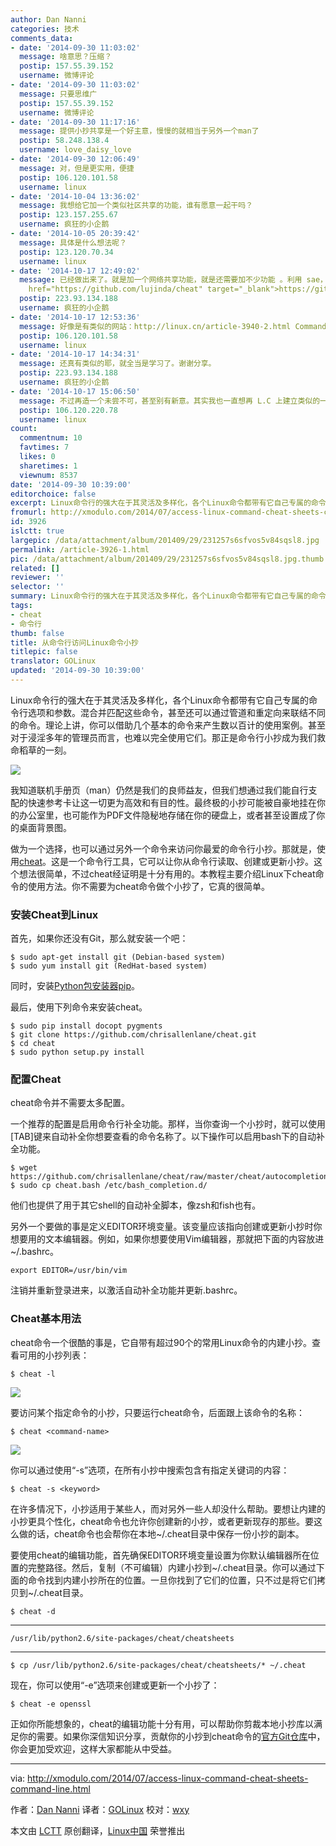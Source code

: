 ```yaml
---
author: Dan Nanni
categories: 技术
comments_data:
- date: '2014-09-30 11:03:02'
  message: 啥意思？压缩？
  postip: 157.55.39.152
  username: 微博评论
- date: '2014-09-30 11:03:02'
  message: 只要思维广
  postip: 157.55.39.152
  username: 微博评论
- date: '2014-09-30 11:17:16'
  message: 提供小抄共享是一个好主意，慢慢的就相当于另外一个man了
  postip: 58.248.138.4
  username: love_daisy_love
- date: '2014-09-30 12:06:49'
  message: 对，但是更实用，便捷
  postip: 106.120.101.58
  username: linux
- date: '2014-10-04 13:36:02'
  message: 我想给它加一个类似社区共享的功能，谁有愿意一起干吗？
  postip: 123.157.255.67
  username: 疯狂的小企鹅
- date: '2014-10-05 20:39:42'
  message: 具体是什么想法呢？
  postip: 123.120.70.34
  username: linux
- date: '2014-10-17 12:49:02'
  message: 已经做出来了。就是加一个网络共享功能，就是还需要加不少功能 。利用 sae，做了一个服务器。去注册一个账号后。然后把账号密码在cheat上登录。可以把命令笔记上传到服务器上，共享给其他用户看。也可以查看某个命令的其他用户的笔记。还可以查看某个用户的所有已经共享了的笔记。软件下载地址：<a
    href="https://github.com/lujinda/cheat" target="_blank">https://github.com/lujinda/cheat</a>
  postip: 223.93.134.188
  username: 疯狂的小企鹅
- date: '2014-10-17 12:53:36'
  message: 好像是有类似的网站：http://linux.cn/article-3940-2.html Commandlinefu.com
  postip: 106.120.101.58
  username: linux
- date: '2014-10-17 14:34:31'
  message: 还真有类似的耶，就全当是学习了。谢谢分享。
  postip: 223.93.134.188
  username: 疯狂的小企鹅
- date: '2014-10-17 15:06:50'
  message: 不过再造一个未尝不可，甚至别有新意。其实我也一直想再 L.C 上建立类似的一个功能或者社区机制。
  postip: 106.120.220.78
  username: linux
count:
  commentnum: 10
  favtimes: 7
  likes: 0
  sharetimes: 1
  viewnum: 8537
date: '2014-09-30 10:39:00'
editorchoice: false
excerpt: Linux命令行的强大在于其灵活及多样化，各个Linux命令都带有它自己专属的命令行选项和参数。混合并匹配这些命令，甚至还可以通过管道和重定向来联结不同的命令。理论上讲，你可以借助几个基本的命令来产生数以百计的使用案例。甚至对于浸淫多年的管理员而言，也难以完全使用它们。那正是命令行小抄成为我们救命稻草的一刻。  我知道联机手册页（man）仍然是我们的良师益友，但我们想通过我们能自行支配的快速参考卡让这一切更为高效和有目的性。最终极的小抄可能被自豪地挂在你的办公室里，也可能作为PDF文件隐秘地存储在你的硬盘上，或者
fromurl: http://xmodulo.com/2014/07/access-linux-command-cheat-sheets-command-line.html
id: 3926
islctt: true
largepic: /data/attachment/album/201409/29/231257s6sfvos5v84sqsl8.jpg
permalink: /article-3926-1.html
pic: /data/attachment/album/201409/29/231257s6sfvos5v84sqsl8.jpg.thumb.jpg
related: []
reviewer: ''
selector: ''
summary: Linux命令行的强大在于其灵活及多样化，各个Linux命令都带有它自己专属的命令行选项和参数。混合并匹配这些命令，甚至还可以通过管道和重定向来联结不同的命令。理论上讲，你可以借助几个基本的命令来产生数以百计的使用案例。甚至对于浸淫多年的管理员而言，也难以完全使用它们。那正是命令行小抄成为我们救命稻草的一刻。  我知道联机手册页（man）仍然是我们的良师益友，但我们想通过我们能自行支配的快速参考卡让这一切更为高效和有目的性。最终极的小抄可能被自豪地挂在你的办公室里，也可能作为PDF文件隐秘地存储在你的硬盘上，或者
tags:
- cheat
- 命令行
thumb: false
title: 从命令行访问Linux命令小抄
titlepic: false
translator: GOLinux
updated: '2014-09-30 10:39:00'
---
```


Linux命令行的强大在于其灵活及多样化，各个Linux命令都带有它自己专属的命令行选项和参数。混合并匹配这些命令，甚至还可以通过管道和重定向来联结不同的命令。理论上讲，你可以借助几个基本的命令来产生数以百计的使用案例。甚至对于浸淫多年的管理员而言，也难以完全使用它们。那正是命令行小抄成为我们救命稻草的一刻。


![](/data/attachment/album/201409/29/231257s6sfvos5v84sqsl8.jpg)


我知道联机手册页（man）仍然是我们的良师益友，但我们想通过我们能自行支配的快速参考卡让这一切更为高效和有目的性。最终极的小抄可能被自豪地挂在你的办公室里，也可能作为PDF文件隐秘地存储在你的硬盘上，或者甚至设置成了你的桌面背景图。


做为一个选择，也可以通过另外一个命令来访问你最爱的命令行小抄。那就是，使用[cheat](https://github.com/chrisallenlane/cheat)。这是一个命令行工具，它可以让你从命令行读取、创建或更新小抄。这个想法很简单，不过cheat经证明是十分有用的。本教程主要介绍Linux下cheat命令的使用方法。你不需要为cheat命令做个小抄了，它真的很简单。


### 安装Cheat到Linux


首先，如果你还没有Git，那么就安装一个吧：



```
$ sudo apt-get install git (Debian-based system)
$ sudo yum install git (RedHat-based system)

```

同时，安装[Python包安装器pip](http://ask.xmodulo.com/install-pip-linux.html)。


最后，使用下列命令来安装cheat。



```
$ sudo pip install docopt pygments
$ git clone https://github.com/chrisallenlane/cheat.git
$ cd cheat
$ sudo python setup.py install 

```

### 配置Cheat


cheat命令并不需要太多配置。


一个推荐的配置是启用命令行补全功能。那样，当你查询一个小抄时，就可以使用[TAB]键来自动补全你想要查看的命令名称了。以下操作可以启用bash下的自动补全功能。



```
$ wget https://github.com/chrisallenlane/cheat/raw/master/cheat/autocompletion/cheat.bash
$ sudo cp cheat.bash /etc/bash_completion.d/

```

他们也提供了用于其它shell的自动补全脚本，像zsh和fish也有。


另外一个要做的事是定义EDITOR环境变量。该变量应该指向创建或更新小抄时你想要用的文本编辑器。例如，如果你想要使用Vim编辑器，那就把下面的内容放进~/.bashrc。



```
export EDITOR=/usr/bin/vim

```

注销并重新登录进来，以激活自动补全功能并更新.bashrc。


### Cheat基本用法


cheat命令一个很酷的事是，它自带有超过90个的常用Linux命令的内建小抄。查看可用的小抄列表：



```
$ cheat -l 

```

![](/data/attachment/album/201409/29/231615ichw3xch3h1hd021.jpg)


要访问某个指定命令的小抄，只要运行cheat命令，后面跟上该命令的名称：



```
$ cheat <command-name> 

```

![](/data/attachment/album/201409/29/231618vgdzgss00sqdb6xg.jpg)


你可以通过使用“-s”选项，在所有小抄中搜索包含有指定关键词的内容：



```
$ cheat -s <keyword> 

```

在许多情况下，小抄适用于某些人，而对另外一些人却没什么帮助。要想让内建的小抄更具个性化，cheat命令也允许你创建新的小抄，或者更新现存的那些。要这么做的话，cheat命令也会帮你在本地~/.cheat目录中保存一份小抄的副本。


要使用cheat的编辑功能，首先确保EDITOR环境变量设置为你默认编辑器所在位置的完整路径。然后，复制（不可编辑）内建小抄到~/.cheat目录。你可以通过下面的命令找到内建小抄所在的位置。一旦你找到了它们的位置，只不过是将它们拷贝到~/.cheat目录。



```
$ cheat -d 

```



---



```
/usr/lib/python2.6/site-packages/cheat/cheatsheets

```



---



```
$ cp /usr/lib/python2.6/site-packages/cheat/cheatsheets/* ~/.cheat

```

现在，你可以使用“-e”选项来创建或更新一个小抄了：



```
$ cheat -e openssl 

```

正如你所能想象的，cheat的编辑功能十分有用，可以帮助你剪裁本地小抄库以满足你的需要。如果你深信知识分享，贡献你的小抄到cheat命令的[官方Git仓库](https://github.com/chrisallenlane/cheat)中，你会更加受欢迎，这样大家都能从中受益。




---


via: <http://xmodulo.com/2014/07/access-linux-command-cheat-sheets-command-line.html>


作者：[Dan Nanni](http://xmodulo.com/author/nanni) 译者：[GOLinux](https://github.com/GOLinux) 校对：[wxy](https://github.com/wxy)


本文由 [LCTT](https://github.com/LCTT/TranslateProject) 原创翻译，[Linux中国](http://linux.cn/) 荣誉推出
